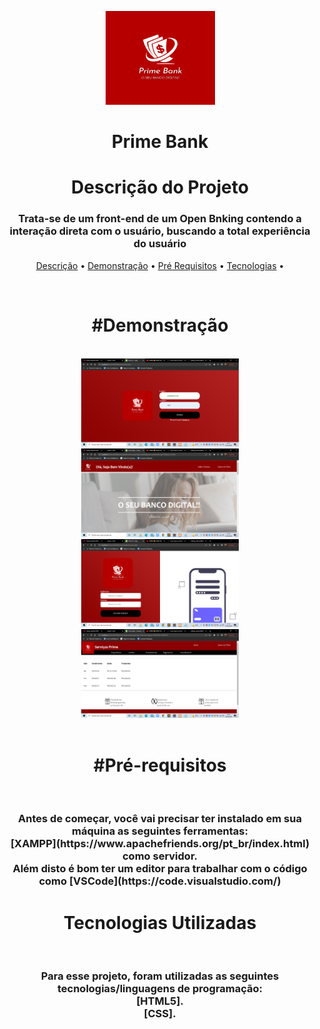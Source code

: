 <!DOCTYPE html>
<html lang="pt-br">
    <meta charset="UTF-8">
<p align="center">
  <a href="https://unform.dev">
    <img src="./public/images/home/logoprime.png" height="150" width="175" alt="Unform" />
  </a>
</p>
<h1 align="center">Prime Bank</h1>
<center>
<h1>Descrição do Projeto</h1>
</center>
<center>
<p align="center"><h3>Trata-se de um front-end de um Open Bnking contendo a interação direta com o usuário, buscando a total experiência do usuário</h3></p>

<p align="center">
 <a href="#Descrição">Descrição</a> •
 <a href="#Demonstração">Demonstração</a> •
 <a href="#Pré-requisitos">Pré Requisitos</a> • 
 <a href="#Tecnologias Utilizadas">Tecnologias</a> • 

</p>
<br>
<center>
	<h1>#Demonstração</h1>
</center>
<br>
<center>
 <img src="./public/images/home/caplogin.png" width="50%" alt="Unform" />
 <img src="./public/images/home/caphome.png" width="50%" alt="Unform" />
 <img src="./public/images/home/capservico.png" width="50%" alt="Unform" />
 <img src="./public/images/home/capsaldo.png" width="50%" alt="Unform" />
</center>
<center>
<br>	
<h1>#Pré-requisitos</h1>
<br>

<h3>Antes de começar, você vai precisar ter instalado em sua máquina as seguintes ferramentas:<br>
[XAMPP](https://www.apachefriends.org/pt_br/index.html) como servidor.<br> 
Além disto é bom ter um editor para trabalhar com o código como [VSCode](https://code.visualstudio.com/)</h3>
</center>

<h1>Tecnologias Utilizadas</h1>
<br>

<h3>Para esse projeto, foram utilizadas as seguintes tecnologias/linguagens de programação:<br>
[HTML5].<br> 
[CSS].</h3>
</center>
